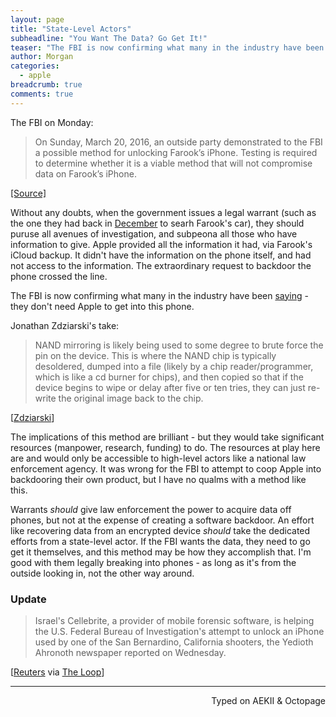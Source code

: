 ```yaml
---
layout: page
title: "State-Level Actors"
subheadline: "You Want The Data? Go Get It!"
teaser: "The FBI is now confirming what many in the industry have been saying - they don't need Apple to get into this phone. "
author: Morgan
categories:
  - apple
breadcrumb: true
comments: true
---
```

The FBI on Monday:

> On Sunday, March 20, 2016, an outside party demonstrated to the FBI a possible method for unlocking Farook’s iPhone. Testing is required to determine whether it is a viable method that will not compromise data on Farook’s iPhone.

[[Source]](https://www.documentcloud.org/documents/2773542-031123152171.html#document/p3/a284698)

Without any doubts, when the government issues a legal warrant (such as the one they had back in [December](http://www.latimes.com/local/lanow/la-me-ln-san-bernardino-shooting-corona-home-20151204-story.html) to searh Farook's car), they should puruse all avenues of investigation, and subpeona all those who have information to give. Apple provided all the information it had, via Farook's iCloud backup. It didn't have the information on the phone itself, and had not access to the information. The extraordinary request to backdoor the phone crossed the line.

The FBI is now confirming what many in the industry have been [saying](http://www.npr.org/2016/03/14/470347719/encryption-and-privacy-are-larger-issues-than-fighting-terrorism-clarke-says) - they don't need Apple to get into this phone.

Jonathan Zdziarski's take:

> NAND mirroring is likely being used to some degree to brute force the pin on the device. This is where the NAND chip is typically desoldered, dumped into a file (likely by a chip reader/programmer, which is like a cd burner for chips), and then copied so that if the device begins to wipe or delay after five or ten tries, they can just re-write the original image back to the chip.

[[Zdziarski](http://www.zdziarski.com/blog/?p=5966)]

The implications of this method are brilliant - but they would take significant resources (manpower, research, funding) to do. The resources at play here are and would only be accessible to high-level actors like a national law enforcement agency. It was wrong for the FBI to attempt to coop Apple into backdooring their own product, but I have no qualms with a method like this.

Warrants _should_ give law enforcement the power to acquire data off phones, but not at the expense of creating a software backdoor. An effort like recovering data from an encrypted device _should_ take the dedicated efforts from a state-level actor. If the FBI wants the data, they need to go get it themselves, and this method may be how they accomplish that. I'm good with them legally breaking into phones - as long as it's from the outside looking in, not the other way around.

### Update

>  Israel's Cellebrite, a provider of mobile forensic software, is helping the U.S. Federal Bureau of Investigation's attempt to unlock an iPhone used by one of the San Bernardino, California shooters, the Yedioth Ahronoth newspaper reported on Wednesday.

[[Reuters](http://mobile.reuters.com/article/idUSKCN0WP17J) via [The Loop](http://www.loopinsight.com/2016/03/23/israeli-firm-helping-fbi-to-open-encrypted-iphone/?utm_source=loopinsight.com&utm_campaign=loopinsight.com&utm_medium=referral)]

 ---
<p align="right">Typed on AEKII & Octopage</p>
